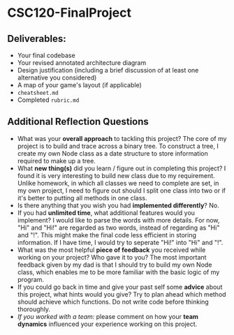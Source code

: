 # CSC120-FinalProject

## Deliverables:
 - Your final codebase
 - Your revised annotated architecture diagram
 - Design justification (including a brief discussion of at least one alternative you considered)
 - A map of your game's layout (if applicable)
 - `cheatsheet.md`
 - Completed `rubric.md`
  
## Additional Reflection Questions
 - What was your **overall approach** to tackling this project?
The core of my project is to build and trace across a binary tree. To construct a tree, I create my own Node class as a date structure to store information required to make up a tree.
 - What **new thing(s)** did you learn / figure out in completing this project?
 I found it is very interesting to build new class due to my requirement. Unlike homework, in which all classes we need to complete are set, in my own project, I need to figure out should I split one class into two or if it's better to putting all methods in one class. 
 - Is there anything that you wish you had **implemented differently**?
 No.
 - If you had **unlimited time**, what additional features would you implement?
 I would like to parse the words with more details. For now, "Hi" and "Hi!" are regarded as two words, instead of regarding as "Hi" and "!". This might make the final code less efficient in storing information. If I have time, I would try to seperate "Hi!" into "Hi" and "!".
 - What was the most helpful **piece of feedback** you received while working on your project? Who gave it to you?
 The most important feedback given by my dad is that I should try to build my own Node class, which enables me to be more familiar with the basic logic of my program.
 - If you could go back in time and give your past self some **advice** about this project, what hints would you give?
 Try to plan ahead which method should achieve which functions. Do not write code before thinking thoroughly. 
 - _If you worked with a team:_ please comment on how your **team dynamics** influenced your experience working on this project.
